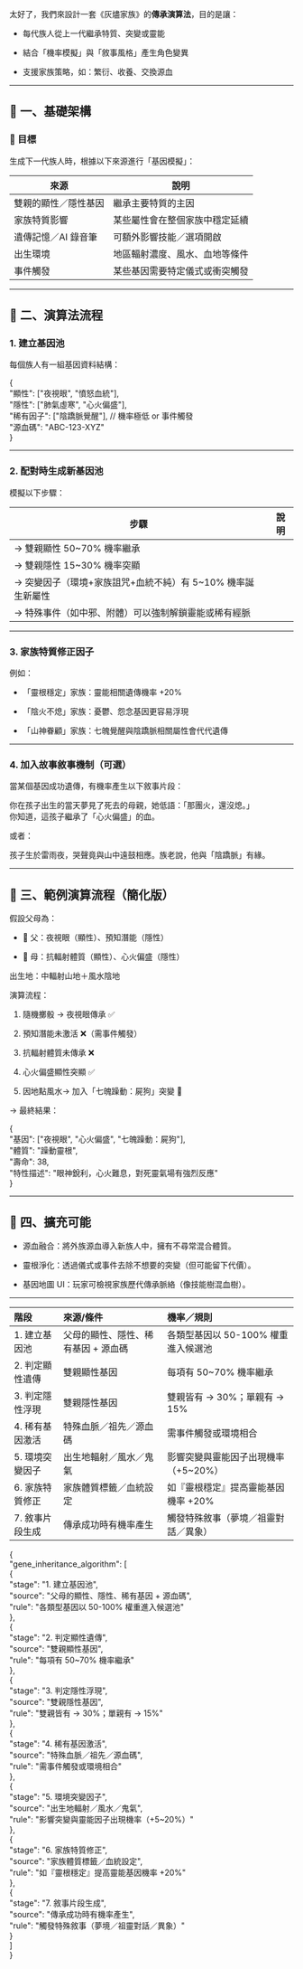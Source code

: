 太好了，我們來設計一套《灰燼家族》的**傳承演算法**，目的是讓：

* 每代族人從上一代繼承特質、突變或靈能

* 結合「機率模擬」與「敘事風格」產生角色變異

* 支援家族策略，如：繁衍、收養、交換源血

---

## **🔧 一、基礎架構**

### **🎯 目標**

生成下一代族人時，根據以下來源進行「基因模擬」：

| 來源 | 說明 |
| ----- | ----- |
| 雙親的顯性／隱性基因 | 繼承主要特質的主因 |
| 家族特質影響 | 某些屬性會在整個家族中穩定延續 |
| 遺傳記憶／AI 錄音筆 | 可額外影響技能／選項開啟 |
| 出生環境 | 地區輻射濃度、風水、血地等條件 |
| 事件觸發 | 某些基因需要特定儀式或衝突觸發 |

---

## **🧬 二、演算法流程**

### **1\. 建立基因池**

每個族人有一組基因資料結構：

{  
  "顯性": \["夜視眼", "憤怒血統"\],  
  "隱性": \["肺氣虛寒", "心火偏盛"\],  
  "稀有因子": \["陰蹻脈覺醒"\],  // 機率極低 or 事件觸發  
  "源血碼": "ABC-123-XYZ"  
}

---

### **2\. 配對時生成新基因池**

模擬以下步驟：

| 步驟 | 說明 |
| ----- | ----- |
| → 雙親顯性 50\~70% 機率繼承 |  |
| → 雙親隱性 15\~30% 機率突顯 |  |
| → 突變因子（環境+家族詛咒+血統不純）有 5\~10% 機率誕生新屬性 |  |
| → 特殊事件（如中邪、附體）可以強制解鎖靈能或稀有經脈 |  |

---

### **3\. 家族特質修正因子**

例如：

* 「靈根穩定」家族：靈能相關遺傳機率 \+20%

* 「陰火不熄」家族：憂鬱、怨念基因更容易浮現

* 「山神眷顧」家族：七魄覺醒與陰蹻脈相關屬性會代代遺傳

---

### **4\. 加入故事敘事機制（可選）**

當某個基因成功遺傳，有機率產生以下敘事片段：

你在孩子出生的當天夢見了死去的母親，她低語：「那團火，還沒熄。」  
你知道，這孩子繼承了「心火偏盛」的血。

或者：

孩子生於雷雨夜，哭聲竟與山中遠鼓相應。族老說，他與「陰蹻脈」有緣。

---

## **🔄 三、範例演算流程（簡化版）**

假設父母為：

* 👩 父：夜視眼（顯性）、預知潛能（隱性）

* 👨 母：抗輻射體質（顯性）、心火偏盛（隱性）

出生地：中輻射山地＋風水陰地

演算流程：

1. 隨機擲骰 → 夜視眼傳承 ✅

2. 預知潛能未激活 ❌（需事件觸發）

3. 抗輻射體質未傳承 ❌

4. 心火偏盛顯性突顯 ✅

5. 因地點風水→ 加入「七魄躁動：屍狗」突變 🐺

→ 最終結果：

{  
  "基因": \["夜視眼", "心火偏盛", "七魄躁動：屍狗"\],  
  "體質": "躁動靈根",  
  "壽命": 38,  
  "特性描述": "眼神銳利，心火難息，對死靈氣場有強烈反應"  
}

---

## **📌 四、擴充可能**

* 源血融合：將外族源血導入新族人中，擁有不尋常混合體質。

* 靈根淨化：透過儀式或事件去除不想要的突變（但可能留下代價）。

* 基因地圖 UI：玩家可檢視家族歷代傳承脈絡（像技能樹混血樹）。

---

| 階段 | 來源/條件 | 機率／規則 |
| :---- | :---- | :---- |
| 1\. 建立基因池 | 父母的顯性、隱性、稀有基因 \+ 源血碼 | 各類型基因以 50-100% 權重進入候選池 |
| 2\. 判定顯性遺傳 | 雙親顯性基因 | 每項有 50\~70% 機率繼承 |
| 3\. 判定隱性浮現 | 雙親隱性基因 | 雙親皆有 → 30%；單親有 → 15% |
| 4\. 稀有基因激活 | 特殊血脈／祖先／源血碼 | 需事件觸發或環境相合 |
| 5\. 環境突變因子 | 出生地輻射／風水／鬼氣 | 影響突變與靈能因子出現機率（+5\~20%） |
| 6\. 家族特質修正 | 家族體質標籤／血統設定 | 如『靈根穩定』提高靈能基因機率 \+20% |
| 7\. 敘事片段生成 | 傳承成功時有機率產生 | 觸發特殊敘事（夢境／祖靈對話／異象） |

{  
  "gene\_inheritance\_algorithm": \[  
    {  
      "stage": "1. 建立基因池",  
      "source": "父母的顯性、隱性、稀有基因 \+ 源血碼",  
      "rule": "各類型基因以 50-100% 權重進入候選池"  
    },  
    {  
      "stage": "2. 判定顯性遺傳",  
      "source": "雙親顯性基因",  
      "rule": "每項有 50\~70% 機率繼承"  
    },  
    {  
      "stage": "3. 判定隱性浮現",  
      "source": "雙親隱性基因",  
      "rule": "雙親皆有 → 30%；單親有 → 15%"  
    },  
    {  
      "stage": "4. 稀有基因激活",  
      "source": "特殊血脈／祖先／源血碼",  
      "rule": "需事件觸發或環境相合"  
    },  
    {  
      "stage": "5. 環境突變因子",  
      "source": "出生地輻射／風水／鬼氣",  
      "rule": "影響突變與靈能因子出現機率（+5\~20%）"  
    },  
    {  
      "stage": "6. 家族特質修正",  
      "source": "家族體質標籤／血統設定",  
      "rule": "如『靈根穩定』提高靈能基因機率 \+20%"  
    },  
    {  
      "stage": "7. 敘事片段生成",  
      "source": "傳承成功時有機率產生",  
      "rule": "觸發特殊敘事（夢境／祖靈對話／異象）"  
    }  
  \]  
}

